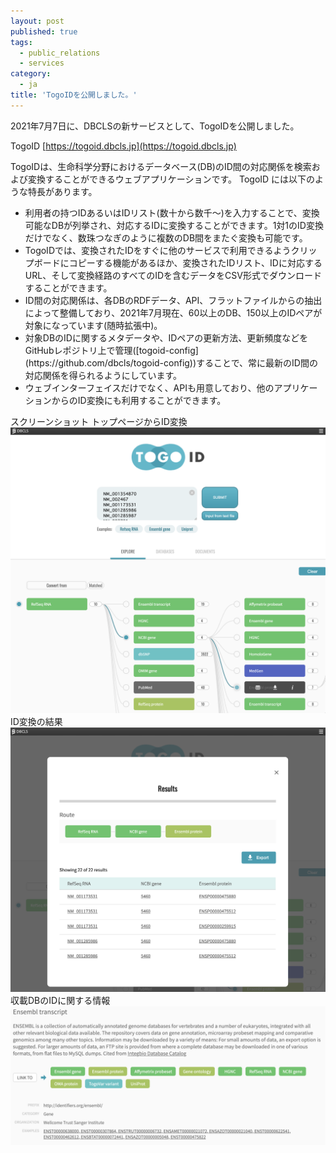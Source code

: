 ```yaml
---
layout: post
published: true
tags:
  - public_relations
  - services
category:
  - ja
title: 'TogoIDを公開しました。'
---
```

2021年7月7日に、DBCLSの新サービスとして、TogoIDを公開しました。 

TogoID
[https://togoid.dbcls.jp](https://togoid.dbcls.jp) 

TogoIDは、生命科学分野におけるデータベース(DB)のID間の対応関係を検索および変換することができるウェブアプリケーションです。
TogoID には以下のような特長があります。
<ul>
	<li>利用者の持つIDあるいはIDリスト(数十から数千〜)を入力することで、変換可能なDBが列挙され、対応するIDに変換することができます。1対1のID変換だけでなく、数珠つなぎのように複数のDB間をまたぐ変換も可能です。</li>
	<li>TogoIDでは、変換されたIDをすぐに他のサービスで利用できるようクリップボードにコピーする機能があるほか、変換されたIDリスト、IDに対応するURL、そして変換経路のすべてのIDを含むデータをCSV形式でダウンロードすることができます。</li>
	<li>ID間の対応関係は、各DBのRDFデータ、API、フラットファイルからの抽出によって整備しており、2021年7月現在、60以上のDB、150以上のIDペアが対象になっています(随時拡張中)。</li>
	<li>対象DBのIDに関するメタデータや、IDペアの更新方法、更新頻度などをGitHubレポジトリ上で管理([togoid-config](https://github.com/dbcls/togoid-config))することで、常に最新のID間の対応関係を得られるようにしています。</li>
	<li>ウェブインターフェイスだけでなく、APIも用意しており、他のアプリケーションからのID変換にも利用することができます。</li>
</ul>


スクリーンショット
トップページからID変換
    ![Fig-1](https://raw.githubusercontent.com/dbcls/website/master/services/images/TogoID_fig-1_20210707.png)
ID変換の結果
    ![Fig-2](https://raw.githubusercontent.com/dbcls/website/master/services/images/TogoID_fig-2_20210707.png)
収載DBのIDに関する情報
    ![Fig-3](https://raw.githubusercontent.com/dbcls/website/master/services/images/TogoID_fig-3_20210707.png)

